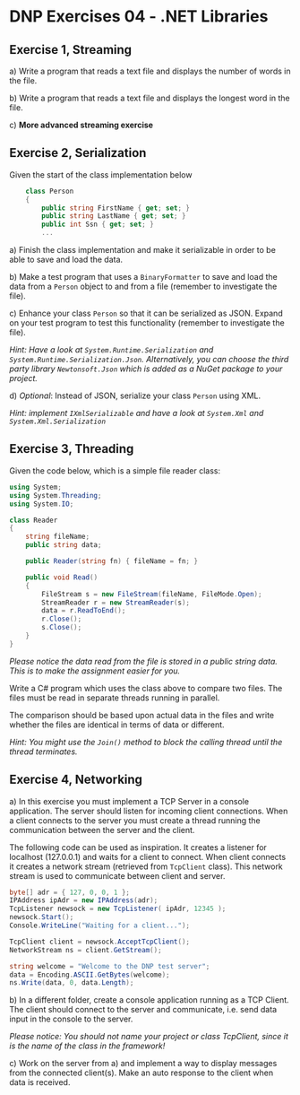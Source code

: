 # DNP Exercises 04 - .NET Libraries

## Exercise 1, Streaming

a) Write a program that reads a text file and displays the number of words in the file.

b) Write a program that reads a text file and displays the longest word in the file.

c) ____More advanced streaming exercise____

## Exercise 2, Serialization

Given the start of the class implementation below

```csharp
    class Person
    {
        public string FirstName { get; set; }
        public string LastName { get; set; }
        public int Ssn { get; set; }
        ...
```

a) Finish the class implementation and make it serializable in order to be able to save and load the data.

b) Make a test program that uses a `BinaryFormatter` to save and load the data from a `Person` object to and from a file (remember to investigate the file).

c) Enhance your class `Person` so that it can be serialized as JSON. Expand on your test program to test this functionality (remember to investigate the file).

*Hint: Have a look at `System.Runtime.Serialization` and `System.Runtime.Serialization.Json`. Alternatively, you can choose the third party library `Newtonsoft.Json` which is added as a NuGet package to your project.*

d) *Optional*: Instead of JSON, serialize your class `Person` using XML.

*Hint: implement `IXmlSerializable` and have a look at `System.Xml` and `System.Xml.Serialization`*

## Exercise 3, Threading

Given the code below, which is a simple file reader class:

```csharp
using System;
using System.Threading;
using System.IO;

class Reader
{
    string fileName;
    public string data;

    public Reader(string fn) { fileName = fn; }

    public void Read()
    {
        FileStream s = new FileStream(fileName, FileMode.Open);
        StreamReader r = new StreamReader(s);
        data = r.ReadToEnd();
        r.Close();
        s.Close();
    }
}
```

*Please notice the data read from the file is stored in a public string data. This is to make the assignment easier for you.*

Write a C# program which uses the class above to compare two files. The files must be read in separate threads running in parallel.

The comparison should be based upon actual data in the files and write whether the files are identical in terms of data or different.

*Hint: You might use the `Join()` method to block the calling thread until the thread terminates.*

## Exercise 4, Networking

a) In this exercise you must implement a TCP Server in a console application. The server should listen for incoming client connections. When a client connects to the server you must create a thread running the communication between the server and the client.

The following code can be used as inspiration. It creates a listener for localhost (127.0.0.1) and waits for a client to connect. When client connects it creates a network stream (retrieved from `TcpClient` class). This network stream is used to communicate between client and server.

```csharp
byte[] adr = { 127, 0, 0, 1 };
IPAddress ipAdr = new IPAddress(adr);
TcpListener newsock = new TcpListener( ipAdr, 12345 );
newsock.Start();
Console.WriteLine("Waiting for a client...");

TcpClient client = newsock.AcceptTcpClient();
NetworkStream ns = client.GetStream();

string welcome = "Welcome to the DNP test server";
data = Encoding.ASCII.GetBytes(welcome);
ns.Write(data, 0, data.Length);
```

b) In a different folder, create a console application running as a TCP Client. The client should connect to the server and communicate, i.e. send data input in the console to the server.

*Please notice: You should not name your project or class TcpClient, since it is the name of the class in the framework!*

c) Work on the server from a) and implement a way to display messages from the connected client(s). Make an auto response to the client when data is received.
